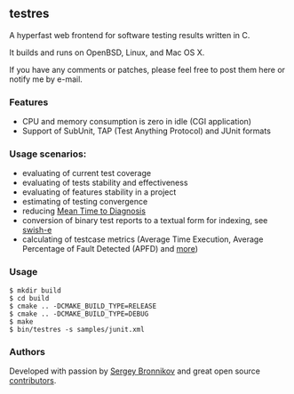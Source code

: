 ## testres

A hyperfast web frontend for software testing results written in C.

It builds and runs on OpenBSD, Linux, and Mac OS X.

If you have any comments or patches, please feel free to post them here or
notify me by e-mail.

### Features

- CPU and memory consumption is zero in idle (CGI application)
- Support of SubUnit, TAP (Test Anything Protocol) and JUnit formats

### Usage scenarios:

- evaluating of current test coverage
- evaluating of tests stability and effectiveness
- evaluating of features stability in a project
- estimating of testing convergence
- reducing [Mean Time to Diagnosis](https://www.joecolantonio.com/alan-page-principles-lessons-learned-at-microsoft/)
- conversion of binary test reports to a textual form for indexing, see [swish-e](http://www.esa.org/tiee/search/html/swish-config.html#document_filter_directives)
- calculating of testcase metrics (Average Time Execution, Average Percentage of Fault Detected (APFD) and [more](http://www.iosrjournals.org/iosr-jce/papers/Vol16-issue4/Version-1/G016414751.pdf))

### Usage

```
$ mkdir build
$ cd build
$ cmake .. -DCMAKE_BUILD_TYPE=RELEASE
$ cmake .. -DCMAKE_BUILD_TYPE=DEBUG
$ make
$ bin/testres -s samples/junit.xml
```

### Authors

Developed with passion by [Sergey Bronnikov](https://bronevichok.ru/) and great
open source [contributors](https://github.com/ligurio/testres/contributors).
